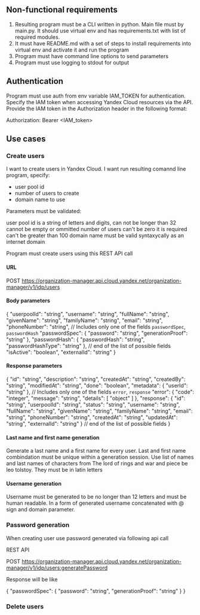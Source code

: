 ## Non-functional requirements

1. Resulting program must be a CLI written in python. Main file must by main.py. It should use virtual env and has requirements.txt with list of required modules.
2. It must have README.md with a set of steps to install requirements into virtual env and activate it and run the program
3. Program must have command line options to send parameters
4. Program must use logging to stdout for output


## Authentication


Program must use auth from env variable IAM_TOKEN for authentication.
Specify the IAM token when accessing Yandex Cloud resources via the API. Provide the IAM token in the Authorization header in the following format:

Authorization: Bearer <IAM_token>

## Use cases

### Create users

I want to create users in Yandex Cloud. I want run resulting comannd line program, specify:
- user pool id 
- number of users to create
- domain name to use


Parameters must be validated:

user pool id is a string of letters and digits, can not be longer than 32 cannot be empty or ommitted
number of users can't be zero it is required can't be greater than 100
domain name must be valid syntaxycally as an internet domain

Program must create users using this REST API call

#### URL

POST https://organization-manager.api.cloud.yandex.net/organization-manager/v1/idp/users


#### Body parameters

{
  "userpoolId": "string",
  "username": "string",
  "fullName": "string",
  "givenName": "string",
  "familyName": "string",
  "email": "string",
  "phoneNumber": "string",
  // Includes only one of the fields `passwordSpec`, `passwordHash`
  "passwordSpec": {
    "password": "string",
    "generationProof": "string"
  },
  "passwordHash": {
    "passwordHash": "string",
    "passwordHashType": "string"
  },
  // end of the list of possible fields
  "isActive": "boolean",
  "externalId": "string"
}


#### Response parameters

{
  "id": "string",
  "description": "string",
  "createdAt": "string",
  "createdBy": "string",
  "modifiedAt": "string",
  "done": "boolean",
  "metadata": {
    "userId": "string"
  },
  // Includes only one of the fields `error`, `response`
  "error": {
    "code": "integer",
    "message": "string",
    "details": [
      "object"
    ]
  },
  "response": {
    "id": "string",
    "userpoolId": "string",
    "status": "string",
    "username": "string",
    "fullName": "string",
    "givenName": "string",
    "familyName": "string",
    "email": "string",
    "phoneNumber": "string",
    "createdAt": "string",
    "updatedAt": "string",
    "externalId": "string"
  }
  // end of the list of possible fields
}


#### Last name and first name generation

Generate a last name and a first name for every user. Last and first name combindation must be unique within a generation session. Use list of names and last names of characters from The lord of rings and war and piece be leo tolstoy. They must be in latin letters

#### Username generation

Username must be generated to be no longer than 12 letters and must be human readable. In a form of generated username concatenated with @ sign and domain parameter.

### Password generation

When creating user use password generated via following api call

REST API 

POST https://organization-manager.api.cloud.yandex.net/organization-manager/v1/idp/users:generatePassword

Response will be like

{
  "passwordSpec": {
    "password": "string",
    "generationProof": "string"
  }
}

### Delete users

